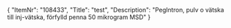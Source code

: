 {
  "ItemNr": "108433",
  "Title": "test",
  "Description": "PegIntron, pulv o vätska till inj-vätska, förfylld penna 50 mikrogram MSD"
}